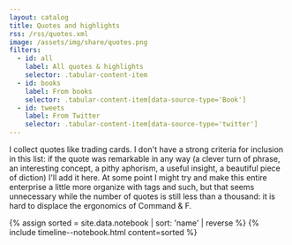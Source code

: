 ```yaml
---
layout: catalog
title: Quotes and highlights
rss: /rss/quotes.xml
image: /assets/img/share/quotes.png
filters:
  - id: all
    label: All quotes & highlights
    selector: .tabular-content-item
  - id: books
    label: From books
    selector: .tabular-content-item[data-source-type='Book']
  - id: tweets
    label: From Twitter
    selector: .tabular-content-item[data-source-type='twitter']
---
```


I collect quotes like trading cards. I don't have a strong criteria for inclusion in this list: if the
quote was remarkable in any way (a clever turn of phrase, an interesting concept, a pithy aphorism,
a useful insight, a beautiful piece of diction) I'll add it here. At some point I might try and 
make this entire enterprise a little more organize with tags and such, but that seems unnecessary
while the number of quotes is still less than a thousand: it is hard to displace the ergonomics of Command & F.

{% assign sorted = site.data.notebook | sort: 'name' | reverse %}
{% include timeline--notebook.html content=sorted %}
